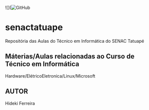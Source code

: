 ![](![GitHub](https://img.shields.io/github/license/hidekibtw/senactatuape)

# senactatuape
Repositória das Aulas do Técnico em Informática do SENAC Tatuapé
## Máterias/Aulas relacionadas ao Curso de Técnico em Informática
Hardware/ElétricoEletronica/Linux/Microsoft
## AUTOR
Hideki Ferreira
